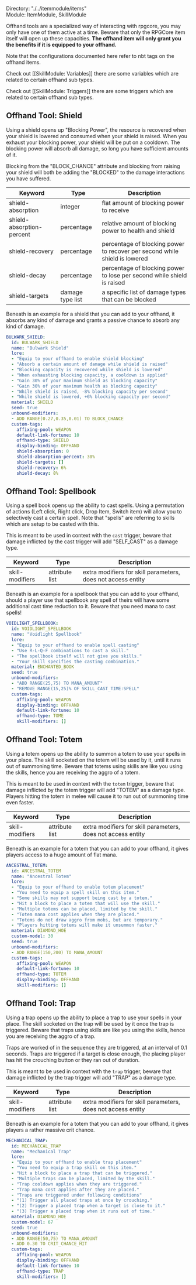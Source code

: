 Directory: "./../itemmodule/items"  
Module: ItemModule, SkillModule

Offhand tools are a specialized way of interacting with rpgcore, you may only have one of them active at a time. Beware that only the RPGCore item itself will open up these capacities. **The offhand item will only grant you the benefits if it is equipped to your offhand.**

Note that the configurations documented here refer to nbt tags on the offhand items.

Check out [[SkillModule: Variables]] there are some variables which are related to certain offhand sub types. 

Check out [[SkillModule: Triggers]] there are some triggers which are related to certain offhand sub types.

## Offhand Tool: Shield

Using a shield opens up "Blocking Power", the resource is recovered when your shield is lowered and consumed when your shield is raised. When you exhaust your blocking power, your shield will be put on a cooldown. The blocking power will absorb all damage, so long you have sufficient amounts of it.

Blocking from the "BLOCK_CHANCE" attribute and blocking from raising your shield will both be adding the "BLOCKED" to the damage interactions you have suffered.

| Keyword | Type | Description |
|-|-|-|
| shield-absorption | integer | flat amount of blocking power to receive |
| shield-absorption-percent | percentage | relative amount of blocking power to health and shield |
| shield-recovery | percentage | percentage of blocking power to recover per second while shield is lowered |
| shield-decay | percentage | percentage of blocking power to lose per second while shield is raised |
| shield-targets | damage type list | a specific list of damage types that can be blocked |

Beneath is an example for a shield that you can add to your offhand, it absorbs any kind of damage and grants a passive chance to absorb any kind of damage.

```yml
BULWARK_SHIELD:
  id: BULWARK_SHIELD
  name: "Bulwark Shield"
  lore:
  - "Equip to your offhand to enable shield blocking"
  - "Absorb a certain amount of damage while shield is raised"
  - "Blocking capacity is recovered while shield is lowered"
  - "When exhausting blocking capacity, a cooldown is applied"
  - "Gain 30% of your maximum shield as blocking capacity"
  - "Gain 30% of your maximum health as blocking capacity"
  - "While shield is raised, -8% blocking capacity per second"
  - "While shield is lowered, +6% blocking capacity per second"
  material: SHIELD
  seed: true
  unbound-modifiers:
  - ADD RANGE(0.27,0.35,0.01) TO BLOCK_CHANCE
  custom-tags:
    affixing-pool: WEAPON
    default-link-fortune: 10
    offhand-type: SHIELD
    display-binding: OFFHAND
    shield-absorption: 0
    shield-absorption-percent: 30%
    shield-targets: []
    shield-recovery: 6%
    shield-decay: 8%
```

## Offhand Tool: Spellbook

Using a spell book opens up the ability to cast spells. Using a permutation of actions (Left click, Right click, Drop Item, Switch item) will allow you to selectively cast a certain spell. Note that "spells" are referring to skills which are setup to be casted with this.

This is meant to be used in context with the `cast` trigger, beware that damage inflicted by the cast trigger will add "SELF_CAST" as a damage type.

| Keyword | Type | Description |
|-|-|-|
| skill-modifiers | attribute list | extra modifiers for skill parameters, does not access entity |

Beneath is an example for a spellbook that you can add to your offhand, should a player use that spellbook any spell of theirs will have some additional cast time reduction to it. Beware that you need mana to cast spells!

```yml
VOIDLIGHT_SPELLBOOK:
  id: VOIDLIGHT_SPELLBOOK
  name: "Voidlight Spellbook"
  lore:
  - "Equip to your offhand to enable spell casting"
  - "Use R-L-Q-F combinations to cast a skill."
  - "The spellbook itself will not give you skills."
  - "Your skill specifies the casting combination."
  material: ENCHANTED_BOOK
  seed: true
  unbound-modifiers:
  - "ADD RANGE(25,75) TO MANA_AMOUNT"
  - "REMOVE RANGE(15,25)% OF SKILL_CAST_TIME:SPELL"
  custom-tags:
    affixing-pool: WEAPON
    display-binding: OFFHAND
    default-link-fortune: 10
    offhand-type: TOME
    skill-modifiers: []
```

## Offhand Tool: Totem

Using a totem opens up the ability to summon a totem to use your spells in your place. The skill socketed on the totem will be used by it, until it runs out of summoning time. Beware that totems using skills are like you using the skills, hence you are receiving the aggro of a totem.

This is meant to be used in context with the `totem` trigger, beware that damage inflicted by the totem trigger will add "TOTEM" as a damage type. Players hitting the totem in melee will cause it to run out of summoning time even faster.

| Keyword | Type | Description |
|-|-|-|
| skill-modifiers | attribute list | extra modifiers for skill parameters, does not access entity |

Beneath is an example for a totem that you can add to your offhand, it gives players access to a huge amount of flat mana.

```yml
ANCESTRAL_TOTEM:
  id: ANCESTRAL_TOTEM
  name: "Ancestral Totem"
  lore:
  - "Equip to your offhand to enable totem placement"
  - "You need to equip a spell skill on this item."
  - "Some skills may not support being cast by a totem."
  - "Hit a block to place a totem that will use the skill."
  - "Multiple totems can be placed, limited by the skill."
  - "Totem mana cost applies when they are placed."
  - "Totems do not draw aggro from mobs, but are temporary."
  - "Players hitting totems will make it unsummon faster."
  material: DIAMOND_HOE
  custom-model: 30
  seed: true
  unbound-modifiers:
  - ADD RANGE(150,200) TO MANA_AMOUNT
  custom-tags:
    affixing-pool: WEAPON
    default-link-fortune: 10
    offhand-type: TOTEM
    display-binding: OFFHAND
    skill-modifiers: []
```

## Offhand Tool: Trap

Using a trap opens up the ability to place a trap to use your spells in your place. The skill socketed on the trap will be used by it once the trap is triggered. Beware that traps using skills are like you using the skills, hence you are receiving the aggro of a trap.

Traps are worked of in the sequence they are triggered, at an interval of 0.1 seconds. Traps are triggered if a target is close enough, the placing player has hit the crouching button or they ran out of duration.

This is meant to be used in context with the `trap` trigger, beware that damage inflicted by the trap trigger will add "TRAP" as a damage type. 

| Keyword | Type | Description |
|-|-|-|
| skill-modifiers | attribute list | extra modifiers for skill parameters, does not access entity |

Beneath is an example for a totem that you can add to your offhand, it gives players a rather massive crit chance.

```yml
MECHANICAL_TRAP:
  id: MECHANICAL_TRAP
  name: "Mechanical Trap"
  lore:
  - "Equip to your offhand to enable trap placement"
  - "You need to equip a trap skill on this item."
  - "Hit a block to place a trap that can be triggered."
  - "Multiple traps can be placed, limited by the skill."
  - "Trap cooldown applies when they are triggered."
  - "Trap mana cost applies after they are placed."
  - "Traps are triggered under following conditions"
  - "(1) Trigger all placed traps at once by crouching."
  - "(2) Trigger a placed trap when a target is close to it."
  - "(3) Trigger a placed trap when it runs out of time."
  material: DIAMOND_HOE
  custom-model: 67
  seed: true
  unbound-modifiers:
  - ADD RANGE(50,75) TO MANA_AMOUNT
  - ADD 0.30 TO CRIT_CHANCE_HIT
  custom-tags:
    affixing-pool: WEAPON
    display-binding: OFFHAND
    default-link-fortune: 10
    offhand-type: TRAP
    skill-modifiers: []
```